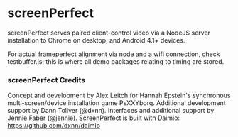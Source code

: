# screenPerfect

screenPerfect serves paired client-control video via a NodeJS server installation to Chrome on desktop, and Android 4.1+ devices.

For actual frameperfect alignment via node and a wifi connection, check testbuffer.js; this is where all demo packages relating to timing are stored.


### screenPerfect Credits


Concept and development by Alex Leitch for Hannah Epstein's synchronous multi-screen/device installation game PsXXYborg.
Additional development support by Dann Toliver (@dxnn).
Interfaces and additional support by Jennie Faber (@jennie).
ScreenPerfect is built with Daimio: https://github.com/dxnn/daimio